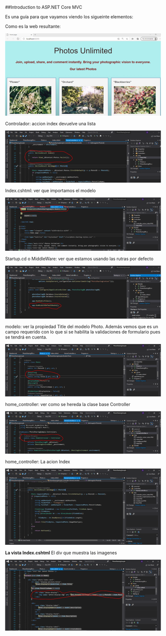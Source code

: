 ##Introduction to ASP.NET Core MVC

Es una guía para que vayamos viendo los sigueinte elementos:

Como es la web resultante:

![Web](img/Web.PNG)



Controlador:  accion index devuelve una lista



![controller_action_index](img/controller_action_index.PNG)



Index.cshtml:  ver que importamos el modelo

![index](img/index.PNG)



Startup.cd o MiddleWare: ver que estamos usando las rutras por defecto

![middleware](img/middleware.PNG)



modelo: ver la propiedad Title del modelo Photo. Además vemos que es un campo requerido con lo que si se habilita la validaciones de formulario pues se tendrá en cuenta.

![image-20201127164015200](img/image-20201127164015200.png)



home_controller:  ver como se hereda la clase base Controller 

![controller_implementacion](img/controller_implementacion.PNG)



home_controller: La acion Index

![controller_getImage](img/controller_getImage.PNG)



**La vista Index.cshtml**  El div que muestra las imagenes

![div_imagenes](img/div_imagenes.PNG)

